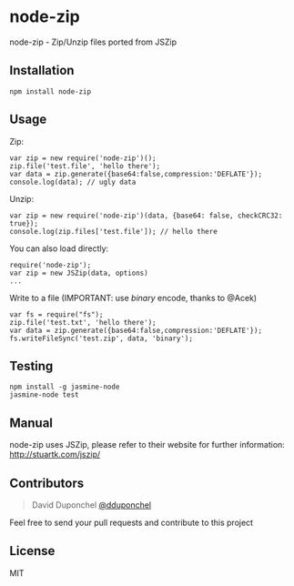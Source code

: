 node-zip
========

node-zip - Zip/Unzip files ported from JSZip

Installation
------------

    npm install node-zip


Usage
-----

Zip:

	var zip = new require('node-zip')();
	zip.file('test.file', 'hello there');
	var data = zip.generate({base64:false,compression:'DEFLATE'});
	console.log(data); // ugly data


Unzip:

	var zip = new require('node-zip')(data, {base64: false, checkCRC32: true});
	console.log(zip.files['test.file']); // hello there


You can also load directly:

	require('node-zip');
	var zip = new JSZip(data, options)
	...

Write to a file (IMPORTANT: use *binary* encode, thanks to @Acek)

	var fs = require("fs");
	zip.file('test.txt', 'hello there');
	var data = zip.generate({base64:false,compression:'DEFLATE'});
	fs.writeFileSync('test.zip', data, 'binary');

Testing
-------

	npm install -g jasmine-node
	jasmine-node test

Manual
------

node-zip uses JSZip, please refer to their website for further information:
http://stuartk.com/jszip/

Contributors
------------

> David Duponchel [@dduponchel](https://github.com/dduponchel)

Feel free to send your pull requests and contribute to this project

License
-------

MIT